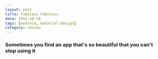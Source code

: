 ```yaml
---
layout: post
title: Fabulous Fabulous
date: 2015-10-18
tags: [android, material-design]
category: review
---
```


### Sometimes you find an app that's so beautiful that you can't stop using it
